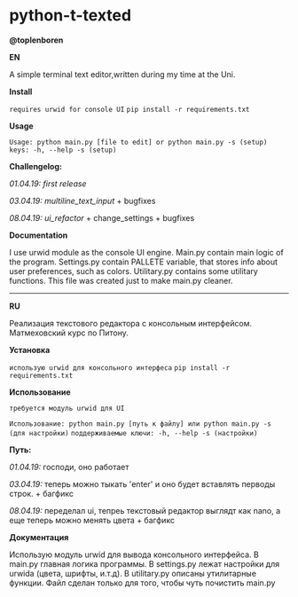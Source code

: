 # python-t-texted
**@toplenboren**

**EN**

A simple terminal text editor,written during my time at the Uni. 

**Install**

`requires urwid for console UI`
`pip install -r requirements.txt`

**Usage**

`Usage: python main.py [file to edit] or python main.py -s (setup)`
`keys: -h, --help -s (setup)`

**Challengelog:**

*01.04.19:* _first release_

*03.04.19:* _multiline_text_input_ + bugfixes

*08.04.19:* _ui_refactor_ + change_settings + bugfixes

**Documentation**

I use urwid module as the console UI engine. Main.py contain main logic of the program. Settings.py contain PALLETE variable, that stores info about user preferences, such as colors. Utilitary.py contains some utilitary functions. This file was created just to make main.py cleaner. 

________________________________________________________________________________________________________________________________________

**RU**

Реализация текстового редактора с консольным интерфейсом. Матмеховский курс по Питону.

**Установка**

`использую urwid для консольного интерфеса`
`pip install -r requirements.txt`

**Использование**

`требуется модуль urwid для UI`

`Использование: python main.py [путь к файлу] или python main.py -s (для настройки)`
`поддерживаемые ключи: -h, --help -s (настройки)`

**Путь:**

*01.04.19:* господи, оно работает

*03.04.19:* теперь можно тыкать 'enter' и оно будет вставлять перводы строк. + багфикс

*08.04.19:* переделал ui, тепреь текстовый редактор выглядт как nano, а еще теперь можно менять цвета + багфикс

**Документация**

Использую модуль urwid для вывода консольного интерфейса. В main.py главная логика программы. В settings.py лежат настройки для urwidа (цвета, шрифты, и.т.д). В utilitary.py описаны утилитарные функции. Файл сделан только для того, чтобы чуть почистить main.py
